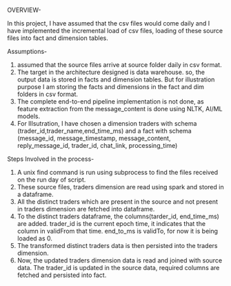 OVERVIEW-

In this project, I have assumed that the csv files would come daily and I have implemented the incremental load of csv files, loading of these source files into fact and dimension tables.

Assumptions-
1. assumed that the source files arrive at source folder daily in csv format. 
2. The target in the architecture designed is data warehouse. so, the output data is stored in facts and dimension tables.
But for illustration purpose I am storing the facts and dimensions in the fact and dim folders in csv format.
3. The complete end-to-end pipeline implementation is not done, as feature extraction from the message_content is done using NLTK, AI/ML models.
4. For Illsutration, I have chosen a dimension traders with schema (trader_id,trader_name,end_time_ms) and a fact with schema (message_id, message_timestamp, message_content, reply_message_id, trader_id, chat_link, processing_time)

Steps Involved in the process-

1. A unix find command is run using subprocess to find the files received on the run day of script. 
2. These source files, traders dimension are read using spark and stored in a dataframe.
3. All the distinct traders which are present in the source and not present in traders dimension are fetched into dataframe.
4. To the distinct traders dataframe, the columns(tarder_id, end_time_ms) are added. trader_id is the current epoch time, it indicates that the column in validFrom that time. end_to_ms is validTo, for now it is being loaded as 0.
5. The transformed distinct traders data is then persisted into the traders dimension.
6. Now, the updated traders dimension data is read and joined with source data. The trader_id is updated in the source data, required columns are fetched and persisted into fact.

